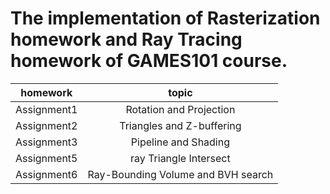  # The implementation of Rasterization homework and Ray Tracing homework of GAMES101 course. 
homework|topic|
--|:--:
Assignment1| Rotation and Projection
Assignment2|Triangles and Z-buffering
Assignment3|Pipeline and Shading
Assignment5|ray Triangle Intersect
Assignment6|Ray-Bounding Volume and BVH search
